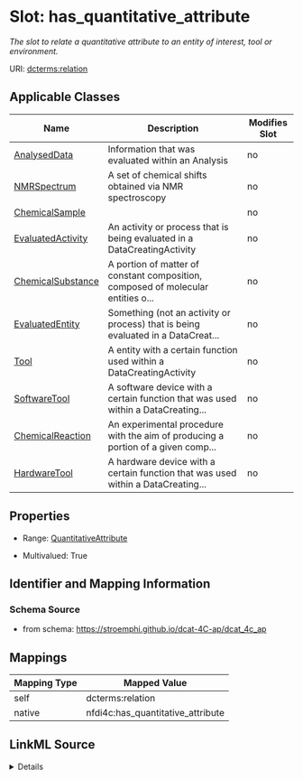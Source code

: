 

# Slot: has_quantitative_attribute


_The slot to relate a quantitative  attribute to an entity of interest, tool or environment._





URI: [dcterms:relation](http://purl.org/dc/terms/relation)



<!-- no inheritance hierarchy -->





## Applicable Classes

| Name | Description | Modifies Slot |
| --- | --- | --- |
| [AnalysedData](AnalysedData.md) | Information that was evaluated within an Analysis |  no  |
| [NMRSpectrum](NMRSpectrum.md) | A set of chemical shifts obtained via NMR spectroscopy |  no  |
| [ChemicalSample](ChemicalSample.md) |  |  no  |
| [EvaluatedActivity](EvaluatedActivity.md) | An activity or process that is being evaluated in a DataCreatingActivity |  no  |
| [ChemicalSubstance](ChemicalSubstance.md) | A portion of matter of constant composition, composed of molecular entities o... |  no  |
| [EvaluatedEntity](EvaluatedEntity.md) | Something (not an activity or process) that is being evaluated in a DataCreat... |  no  |
| [Tool](Tool.md) | A entity with a certain function used within a DataCreatingActivity |  no  |
| [SoftwareTool](SoftwareTool.md) | A software device with a certain function that was used within a DataCreating... |  no  |
| [ChemicalReaction](ChemicalReaction.md) | An experimental procedure with the aim of producing a portion of a given comp... |  no  |
| [HardwareTool](HardwareTool.md) | A hardware device with a certain function that was used within a DataCreating... |  no  |







## Properties

* Range: [QuantitativeAttribute](QuantitativeAttribute.md)

* Multivalued: True





## Identifier and Mapping Information







### Schema Source


* from schema: https://stroemphi.github.io/dcat-4C-ap/dcat_4c_ap




## Mappings

| Mapping Type | Mapped Value |
| ---  | ---  |
| self | dcterms:relation |
| native | nfdi4c:has_quantitative_attribute |




## LinkML Source

<details>
```yaml
name: has_quantitative_attribute
description: The slot to relate a quantitative  attribute to an entity of interest,
  tool or environment.
from_schema: https://stroemphi.github.io/dcat-4C-ap/dcat_4c_ap
rank: 1000
slot_uri: dcterms:relation
alias: has_quantitative_attribute
domain_of:
- EvaluatedEntity
- EvaluatedActivity
- Tool
range: QuantitativeAttribute
multivalued: true
inlined: true
inlined_as_list: true

```
</details>